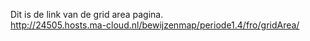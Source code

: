 Dit is de link van de grid area pagina.<br>
http://24505.hosts.ma-cloud.nl/bewijzenmap/periode1.4/fro/gridArea/
